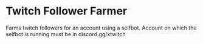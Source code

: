 # Twitch Follower Farmer
 Farms twitch followers for an account using a selfbot. Account on which the selfbot is running must be in discord.gg/xtwitch
